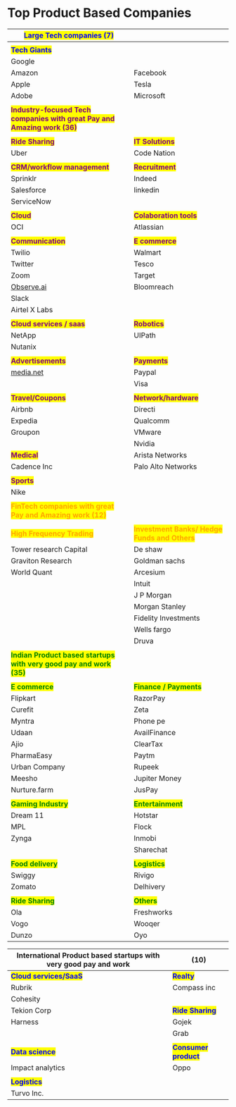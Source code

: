 # Top Product Based Companies

| <mark style="color:blue;">**Large Tech companies (7)**</mark>                                               |                                                                                 |
| ----------------------------------------------------------------------------------------------------------- | ------------------------------------------------------------------------------- |
|                                                                                                             |                                                                                 |
| <mark style="color:blue;">**Tech Giants**</mark>                                                            |                                                                                 |
| Google                                                                                                      |                                                                                 |
| Amazon                                                                                                      | Facebook                                                                        |
| Apple                                                                                                       | Tesla                                                                           |
| Adobe                                                                                                       | Microsoft                                                                       |
|                                                                                                             |                                                                                 |
| <mark style="color:purple;">**Industry-focused Tech companies with great Pay and Amazing work (36)**</mark> |                                                                                 |
|                                                                                                             |                                                                                 |
| <mark style="color:purple;">**Ride Sharing**</mark>                                                         | <mark style="color:purple;">**IT Solutions**</mark>                             |
| Uber                                                                                                        | Code Nation                                                                     |
|                                                                                                             |                                                                                 |
| <mark style="color:purple;">**CRM/workflow management**</mark>                                              | <mark style="color:purple;">**Recruitment**</mark>                              |
| Sprinklr                                                                                                    | Indeed                                                                          |
| Salesforce                                                                                                  | linkedin                                                                        |
| ServiceNow                                                                                                  |                                                                                 |
|                                                                                                             |                                                                                 |
| <mark style="color:purple;">**Cloud**</mark>                                                                | <mark style="color:purple;">**Colaboration tools**</mark>                       |
| OCI                                                                                                         | Atlassian                                                                       |
|                                                                                                             |                                                                                 |
| <mark style="color:purple;">**Communication**</mark>                                                        | <mark style="color:purple;">**E commerce**</mark>                               |
| Twilio                                                                                                      | Walmart                                                                         |
| Twitter                                                                                                     | Tesco                                                                           |
| Zoom                                                                                                        | Target                                                                          |
| [Observe.ai](http://observe.ai)                                                                             | Bloomreach                                                                      |
| Slack                                                                                                       |                                                                                 |
| Airtel X Labs                                                                                               |                                                                                 |
|                                                                                                             |                                                                                 |
| <mark style="color:purple;">**Cloud services / saas**</mark>                                                | <mark style="color:purple;">**Robotics**</mark>                                 |
| NetApp                                                                                                      | UIPath                                                                          |
| Nutanix                                                                                                     |                                                                                 |
|                                                                                                             |                                                                                 |
| <mark style="color:purple;">**Advertisements**</mark>                                                       | <mark style="color:purple;">**Payments**</mark>                                 |
| [media.net](http://media.net)                                                                               | Paypal                                                                          |
|                                                                                                             | Visa                                                                            |
|                                                                                                             |                                                                                 |
| <mark style="color:purple;">**Travel/Coupons**</mark>                                                       | <mark style="color:purple;">**Network/hardware**</mark>                         |
| Airbnb                                                                                                      | Directi                                                                         |
| Expedia                                                                                                     | Qualcomm                                                                        |
| Groupon                                                                                                     | VMware                                                                          |
|                                                                                                             | Nvidia                                                                          |
| <mark style="color:purple;">**Medical**</mark>                                                              | Arista Networks                                                                 |
| Cadence Inc                                                                                                 | Palo Alto Networks                                                              |
|                                                                                                             |                                                                                 |
| <mark style="color:purple;">**Sports**</mark>                                                               |                                                                                 |
| Nike                                                                                                        |                                                                                 |
|                                                                                                             |                                                                                 |
| <mark style="color:orange;">**FinTech companies with great Pay and Amazing work (12)**</mark>               |                                                                                 |
|                                                                                                             |                                                                                 |
| <mark style="color:orange;">**High Frequency Trading**</mark>                                               | <mark style="color:orange;">**Investment Banks/ Hedge Funds and Others**</mark> |
| Tower research Capital                                                                                      | De shaw                                                                         |
| Graviton Research                                                                                           | Goldman sachs                                                                   |
| World Quant                                                                                                 | Arcesium                                                                        |
|                                                                                                             | Intuit                                                                          |
|                                                                                                             | J P Morgan                                                                      |
|                                                                                                             | Morgan Stanley                                                                  |
|                                                                                                             | Fidelity Investments                                                            |
|                                                                                                             | Wells fargo                                                                     |
|                                                                                                             | Druva                                                                           |
|                                                                                                             |                                                                                 |
| <mark style="color:green;">**Indian Product based startups with very good pay and work (35)**</mark>        |                                                                                 |
|                                                                                                             |                                                                                 |
| <mark style="color:green;">**E commerce**</mark>                                                            | <mark style="color:green;">**Finance / Payments**</mark>                        |
| Flipkart                                                                                                    | RazorPay                                                                        |
| Curefit                                                                                                     | Zeta                                                                            |
| Myntra                                                                                                      | Phone pe                                                                        |
| Udaan                                                                                                       | AvailFinance                                                                    |
| Ajio                                                                                                        | ClearTax                                                                        |
| PharmaEasy                                                                                                  | Paytm                                                                           |
| Urban Company                                                                                               | Rupeek                                                                          |
| Meesho                                                                                                      | Jupiter Money                                                                   |
| Nurture.farm                                                                                                | JusPay                                                                          |
|                                                                                                             |                                                                                 |
| <mark style="color:green;">**Gaming Industry**</mark>                                                       | <mark style="color:green;">**Entertainment**</mark>                             |
| Dream 11                                                                                                    | Hotstar                                                                         |
| MPL                                                                                                         | Flock                                                                           |
| Zynga                                                                                                       | Inmobi                                                                          |
|                                                                                                             | Sharechat                                                                       |
|                                                                                                             |                                                                                 |
| <mark style="color:green;">**Food delivery**</mark>                                                         | <mark style="color:green;">**Logistics**</mark>                                 |
| Swiggy                                                                                                      | Rivigo                                                                          |
| Zomato                                                                                                      | Delhivery                                                                       |
|                                                                                                             |                                                                                 |
| <mark style="color:green;">**Ride Sharing**</mark>                                                          | <mark style="color:green;">**Others**</mark>                                    |
| Ola                                                                                                         | Freshworks                                                                      |
| Vogo                                                                                                        | Wooqer                                                                          |
| Dunzo                                                                                                       | Oyo                                                                             |

| International Product based startups with very good pay and work | (10)                                                  |
| ---------------------------------------------------------------- | ----------------------------------------------------- |
| <mark style="color:blue;">**Cloud services/SaaS**</mark>         | <mark style="color:blue;">**Realty**</mark>           |
| Rubrik                                                           | Compass inc                                           |
| Cohesity                                                         |                                                       |
| Tekion Corp                                                      | <mark style="color:blue;">**Ride Sharing**</mark>     |
| Harness                                                          | Gojek                                                 |
|                                                                  | Grab                                                  |
|                                                                  |                                                       |
| <mark style="color:blue;">**Data science**</mark>                | <mark style="color:blue;">**Consumer product**</mark> |
| Impact analytics                                                 | Oppo                                                  |
|                                                                  |                                                       |
| <mark style="color:blue;">**Logistics**</mark>                   |                                                       |
| Turvo Inc.                                                       |                                                       |
